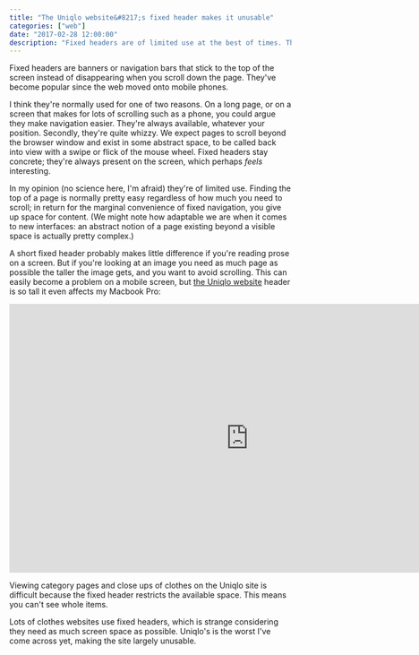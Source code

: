 ```yaml
---
title: "The Uniqlo website&#8217;s fixed header makes it unusable"
categories: ["web"]
date: "2017-02-28 12:00:00"
description: "Fixed headers are of limited use at the best of times. The Uniqlo website's header obscures more than half of my laptop's screen, thereby making the website virtually useless."
---
```



Fixed headers are banners or navigation bars that stick to the top of the screen instead of disappearing when you scroll down the page. They've become  popular since the web moved onto mobile phones.

I think they're normally used for one of two reasons. On a long page, or on a screen that makes for lots of scrolling such as a phone, you could argue they make navigation easier. They're always available, whatever your position. Secondly, they're quite whizzy. We expect pages to scroll beyond the browser window and exist in some abstract space, to be called back into view with a swipe or flick of the mouse wheel. Fixed headers stay concrete; they're always present on the screen, which perhaps _feels_ interesting.

In my opinion (no science here, I'm afraid) they're of limited use. Finding the top of a page is normally pretty easy regardless of how much you need to scroll; in return for the marginal convenience of fixed navigation, you give up space for content. (We might note how adaptable we are when it comes to new interfaces: an abstract notion of a page existing beyond a visible space is actually pretty complex.)

A short fixed header probably makes little difference if you're reading prose on a screen. But if you're looking at an image you need as much page as possible the taller the image gets, and you want to avoid scrolling. This can easily become a problem on a mobile screen, but [the Uniqlo website](https://www.uniqlo.com/uk/en/home/) header is so tall it even affects my Macbook Pro:

<div class="vid">

<iframe width="853" height="480" src="https://www.youtube-nocookie.com/embed/JUq5_Lq3QRA?rel=0&amp;controls=0&amp;showinfo=0" frameborder="0" allowfullscreen></iframe>

</div>

<p class="lh-title f6 mt0 c-secondary">Viewing category pages and close ups of clothes on the Uniqlo site is difficult because the fixed header restricts the available space. This means you can't see whole items.</p>

Lots of clothes websites use fixed headers, which is strange considering they need as much screen space as possible. Uniqlo's is the worst I've come across yet, making the site largely unusable.
